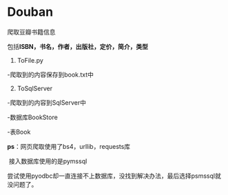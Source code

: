 # Douban

爬取豆瓣书籍信息

包括**ISBN，书名，作者，出版社，定价，简介，类型**

1. ToFile.py

  ​-爬取到的内容保存到book.txt中

2. ToSqlServer

  -爬取到的内容到SqlServer中

  -数据库BookStore

  -表Book



**ps**：网页爬取使用了bs4，urllib，requests库

​	接入数据库使用的是pymssql

​	尝试使用pyodbc却一直连接不上数据库，没找到解决办法，最后选择psmssql就没问题了。